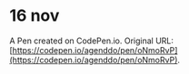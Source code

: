 # 16 nov

A Pen created on CodePen.io. Original URL: [https://codepen.io/agenddo/pen/oNmoRvP](https://codepen.io/agenddo/pen/oNmoRvP).

